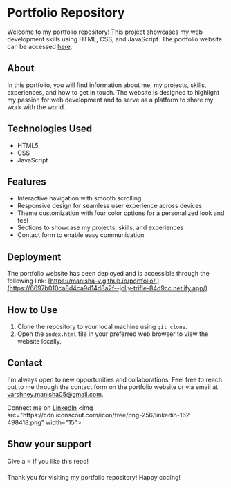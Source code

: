 # Portfolio Repository

Welcome to my portfolio repository! This project showcases my web development skills using HTML, CSS, and JavaScript. The portfolio website can be accessed [here]([https://manisha-v.github.io/portfolio/](https://6697b010ca8d4ca9d14d8a2f--jolly-trifle-84d9cc.netlify.app/)).

## About

In this portfolio, you will find information about me, my projects, skills, experiences, and how to get in touch. The website is designed to highlight my passion for web development and to serve as a platform to share my work with the world.

## Technologies Used

- HTML5
- CSS
- JavaScript

## Features

- Interactive navigation with smooth scrolling
- Responsive design for seamless user experience across devices
- Theme customization with four color options for a personalized look and feel
- Sections to showcase my projects, skills, and experiences
- Contact form to enable easy communication

## Deployment

The portfolio website has been deployed and is accessible through the following link: [https://manisha-v.github.io/portfolio/.](https://6697b010ca8d4ca9d14d8a2f--jolly-trifle-84d9cc.netlify.app/)

## How to Use

1. Clone the repository to your local machine using `git clone`.
2. Open the `index.html` file in your preferred web browser to view the website locally.

## Contact

I'm always open to new opportunities and collaborations. Feel free to reach out to me through the contact form on the portfolio website or via email at [varshney.manisha05@gmail.com](mailto:pratikkr107@gmailcom).

Connect me on [LinkedIn]([https://www.linkedin.com/in/manisha-varshney-914646191/](https://www.linkedin.com/in/pratik-kumar-77b3331b6)) <img src="https://cdn.iconscout.com/icon/free/png-256/linkedin-162-498418.png" width="15"> 

## Show your support

Give a ⭐ if you like this repo!

Thank you for visiting my portfolio repository! Happy coding!
